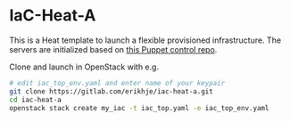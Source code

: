 # IaC-Heat-A

This is a Heat template to launch a flexible provisioned infrastructure. The servers are initialized based on [this Puppet control repo](https://github.com/Monastyr/control-repo-group11).

Clone and launch in OpenStack with e.g.
```bash
# edit iac_top_env.yaml and enter name of your keypair
git clone https://gitlab.com/erikhje/iac-heat-a.git
cd iac-heat-a
openstack stack create my_iac -t iac_top.yaml -e iac_top_env.yaml
```

